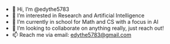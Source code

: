 - 👋 Hi, I’m @edythe5783
- 👀 I’m interested in Research and Artificial Intelligence
- 🌱 I’m currently in school for Math and CS with a focus in AI
- 💞️ I’m looking to collaborate on anything really, just reach out!
- 📫 Reach me via email: edythe5783@gmail.com

<!---
edythe5783/edythe5783 is a ✨ special ✨ repository because its `README.md` (this file) appears on your GitHub profile.
You can click the Preview link to take a look at your changes.
--->
